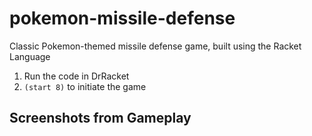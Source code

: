 # pokemon-missile-defense
Classic Pokemon-themed missile defense game, built using the Racket Language

1. Run the code in DrRacket
2. `(start 8)` to initiate the game

## Screenshots from Gameplay

